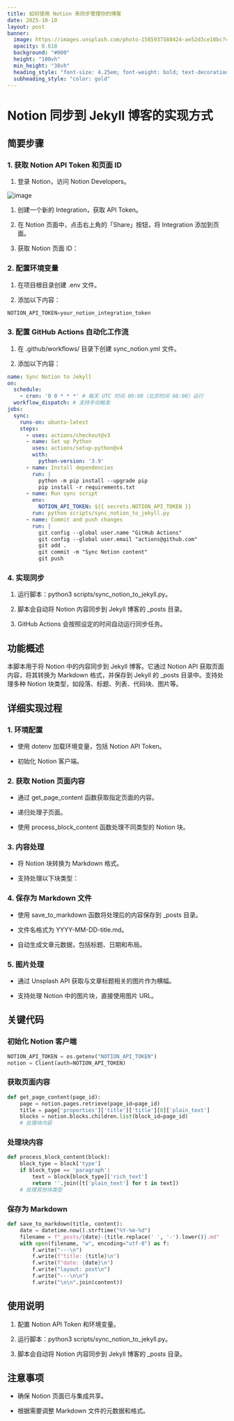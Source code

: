 ```yaml
---
title: 如何使用 Notion 来同步管理你的博客
date: 2025-10-10
layout: post
banner:
  image: https://images.unsplash.com/photo-1585937588424-ae52d3ce10bc?crop=entropy&cs=tinysrgb&fit=max&fm=jpg&ixid=M3w2OTIwMzJ8MHwxfHJhbmRvbXx8fHx8fHx8fDE3NjAwNzc5MDV8&ixlib=rb-4.1.0&q=80&w=1080
  opacity: 0.618
  background: "#000"
  height: "100vh"
  min_height: "38vh"
  heading_style: "font-size: 4.25em; font-weight: bold; text-decoration: underline"
  subheading_style: "color: gold"
---
```


# Notion 同步到 Jekyll 博客的实现方式

## 简要步骤

### 1. 获取 Notion API Token 和页面 ID

1. 登录 Notion，访问 Notion Developers。

![image](https://prod-files-secure.s3.us-west-2.amazonaws.com/a7a0cc5a-89b9-4cda-8686-1fba0ca52f40/d19c1afe-dea5-4312-9333-786b0ba83054/image.png?X-Amz-Algorithm=AWS4-HMAC-SHA256&X-Amz-Content-Sha256=UNSIGNED-PAYLOAD&X-Amz-Credential=ASIAZI2LB466WHZG2NAD%2F20251010%2Fus-west-2%2Fs3%2Faws4_request&X-Amz-Date=20251010T063144Z&X-Amz-Expires=3600&X-Amz-Security-Token=IQoJb3JpZ2luX2VjEE4aCXVzLXdlc3QtMiJHMEUCIAZCXdfBa7tzPZpyWBZzniClt7GrXiN4jORd521OcGf0AiEA1G4qZXRx0BFiDwPvSo%2F3H0OxIYW2y8dckKau4%2F3Ij4EqiAQI5%2F%2F%2F%2F%2F%2F%2F%2F%2F%2F%2FARAAGgw2Mzc0MjMxODM4MDUiDMcc6JvfJf%2BSeYc7jircA2Fwvo1xRsoJf2e%2BWOki6huNoQ%2F5qe%2BJK7xZ2mHCPrkB4aP%2FPhWaualvLAYXdGf5nHWbn9VmeKRBHoKWiaGPNHqF8dkr4ImRYrR%2BY%2FGuIMQZiVaBd0r9lqRYsUOzbz0M86njs7LCBhgUFpu%2By0fl3LkYniKnfoz7XXBAejwMkFSL0%2B4UoYQkKaNK1IgXmZfxu9rnnsD5C1BUhpmMm4Cr8gUftdPhofw9J016gPrHm9ydqi662gGcmMyWL3qUR9RNFTLd5VJfUsHj1eIbQ3ep6KalcSGWXDuKWtolgUFlVbLiyyGQtJdN5A0xfb4SO6fBI7qNW1GuSaTiPNFfhKvfAiixs6L3aEw2GWN0knZfD1L3OrpYWDsNBPM%2Fl8byTFp%2BXxWxlQOatQreokzDVkVir2bq%2F61fIISmXt3Hwnsin%2BC1QQLL%2BzH3qdbXBa8cyUuE8rLaJOmomEd8D6zVxApkJoI8L4KlI%2FNmaIpbRtislNxqMTZ%2FNJC4j6pg1iboP%2BkA2Yd15nt4OEPZMCRaI6N2Q5qcJ%2FNzzEu7DH2lLRCY6MtPKTQ44JTrNTf9UB9T8xezMBLTb6jCeDxTFMegW6%2Bh8iGfsdqTxDqMc6voE75JugtFFdQSObF%2F0aaeKr9aMMmyoscGOqUB4cJbgWjVgEtyHLiYyaI4Z3Y4govhexIh%2FfXZHGgCy3FberZB27Ju5AlOVWaErGpstz0rvdcSWUJc%2FvzYA6oz2J7r42DmRJ54O3ETFe1%2Flo1XXO3My38zoxWyKe5z%2F8CGOmoPBaoC6qrhIkT4S4%2BtV3o0MtckPMgLKuBdoCOwiPRjl%2F1XsP4Pe3eY1xkP7cGvCGnToBRSEJRcoySMKC9p77wVRvgD&X-Amz-Signature=06858a84cd70ef54d9f0ccd3028d3973b6ad5ae6064d00f57821897d6b8862c4&X-Amz-SignedHeaders=host&x-amz-checksum-mode=ENABLED&x-id=GetObject)

1. 创建一个新的 Integration，获取 API Token。

1. 在 Notion 页面中，点击右上角的「Share」按钮，将 Integration 添加到页面。

1. 获取 Notion 页面 ID：


### 2. 配置环境变量

1. 在项目根目录创建 .env 文件。

1. 添加以下内容：

```javascript
NOTION_API_TOKEN=your_notion_integration_token
```

### 3. 配置 GitHub Actions 自动化工作流

1. 在 .github/workflows/ 目录下创建 sync_notion.yml 文件。

1. 添加以下内容：

```yaml
name: Sync Notion to Jekyll
on:
  schedule:
    - cron: '0 0 * * *' # 每天 UTC 时间 00:00（北京时间 08:00）运行
  workflow_dispatch: # 支持手动触发
jobs:
  sync:
    runs-on: ubuntu-latest
    steps:
      - uses: actions/checkout@v3
      - name: Set up Python
        uses: actions/setup-python@v4
        with:
          python-version: '3.9'
      - name: Install dependencies
        run: |
          python -m pip install --upgrade pip
          pip install -r requirements.txt
      - name: Run sync script
        env:
          NOTION_API_TOKEN: ${{ secrets.NOTION_API_TOKEN }}
        run: python scripts/sync_notion_to_jekyll.py
      - name: Commit and push changes
        run: |
          git config --global user.name "GitHub Actions"
          git config --global user.email "actions@github.com"
          git add .
          git commit -m "Sync Notion content"
          git push
```

### 4. 实现同步

1. 运行脚本：python3 scripts/sync_notion_to_jekyll.py。

1. 脚本会自动将 Notion 内容同步到 Jekyll 博客的 _posts 目录。

1. GitHub Actions 会按照设定的时间自动运行同步任务。

## 功能概述

本脚本用于将 Notion 中的内容同步到 Jekyll 博客。它通过 Notion API 获取页面内容，将其转换为 Markdown 格式，并保存到 Jekyll 的 _posts 目录中。支持处理多种 Notion 块类型，如段落、标题、列表、代码块、图片等。

## 详细实现过程

### 1. 环境配置

- 使用 dotenv 加载环境变量，包括 Notion API Token。

- 初始化 Notion 客户端。

### 2. 获取 Notion 页面内容

- 通过 get_page_content 函数获取指定页面的内容。

- 递归处理子页面。

- 使用 process_block_content 函数处理不同类型的 Notion 块。

### 3. 内容处理

- 将 Notion 块转换为 Markdown 格式。

- 支持处理以下块类型：


### 4. 保存为 Markdown 文件

- 使用 save_to_markdown 函数将处理后的内容保存到 _posts 目录。

- 文件名格式为 YYYY-MM-DD-title.md。

- 自动生成文章元数据，包括标题、日期和布局。

### 5. 图片处理

- 通过 Unsplash API 获取与文章标题相关的图片作为横幅。

- 支持处理 Notion 中的图片块，直接使用图片 URL。

## 关键代码

### 初始化 Notion 客户端

```python
NOTION_API_TOKEN = os.getenv("NOTION_API_TOKEN")
notion = Client(auth=NOTION_API_TOKEN)
```

### 获取页面内容

```python
def get_page_content(page_id):
    page = notion.pages.retrieve(page_id=page_id)
    title = page['properties']['title']['title'][0]['plain_text']
    blocks = notion.blocks.children.list(block_id=page_id)
    # 处理块内容
```

### 处理块内容

```python
def process_block_content(block):
    block_type = block['type']
    if block_type == 'paragraph':
        text = block[block_type]['rich_text']
        return ''.join([t['plain_text'] for t in text])
    # 处理其他块类型
```

### 保存为 Markdown

```python
def save_to_markdown(title, content):
    date = datetime.now().strftime("%Y-%m-%d")
    filename = f"_posts/{date}-{title.replace(' ', '-').lower()}.md"
    with open(filename, "w", encoding="utf-8") as f:
        f.write("---\n")
        f.write(f"title: {title}\n")
        f.write(f"date: {date}\n")
        f.write("layout: post\n")
        f.write("---\n\n")
        f.write("\n\n".join(content))
```

## 使用说明

1. 配置 Notion API Token 和环境变量。

1. 运行脚本：python3 scripts/sync_notion_to_jekyll.py。

1. 脚本会自动将 Notion 内容同步到 Jekyll 博客的 _posts 目录。

## 注意事项

- 确保 Notion 页面已与集成共享。

- 根据需要调整 Markdown 文件的元数据和格式。